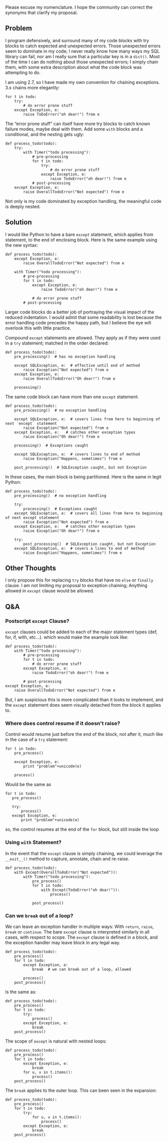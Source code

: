 
Please excuse my nomenclature.  I hope the community can correct the synonyms that clarify my proposal.

Problem
-------

I program defensively, and surround many of my code blocks with try blocks to catch expected and unexpected errors.   Those unexpected errors seem to dominate in my code; I never really know how many ways my SQL library can fail, nor am I really sure that a particular key is in a `dict()`.   Most of the time I can do nothing about those unexpected errors; I simply chain them, with some extra description about what the code block was attempting to do.

I am using 2.7, so I have made my own convention for chaining exceptions.  3.x chains more elegantly:

    for t in todo:
        try:
            # do error prone stuff
        except Exception, e:
            raise ToDoError("oh dear!") from e

The “error prone stuff” can itself have more try blocks to catch known failure modes, maybe deal with them.  Add some `with` blocks and a conditional, and the nesting gets ugly:
 
    def process_todo(todo):
        try:
            with Timer("todo processing"):
                # pre-processing
                for t in todo:
                    try:
                        # do error prone stuff
                    except Exception, e:
                        raise TodoError("oh dear!") from e
                # post-processing
        except Exception, e:
            raise OverallTodoError("Not expected") from e        

Not only is my code dominated by exception handling, the meaningful code is deeply nested.


Solution
--------

I would like Python to have a bare `except` statement, which applies from statement, to the end of enclosing block.  Here is the same example using the new syntax:

    def process_todo(todo):
        except Exception, e:
            raise OverallTodoError("Not expected") from e
    
        with Timer("todo processing"):
            # pre-processing
            for t in todo:
                except Exception, e:
                    raise TodoError("oh dear!") from e

                # do error prone stuff
            # post-processing

Larger code blocks do a better job of portraying the visual impact of the reduced indentation.  I would admit that some readability is lost because the error handling code precedes the happy path, but I believe the eye will overlook this with little practice.

Compound `except` statements are allowed.  They apply as if they were used in a `try` statement; matched in the order declared:

    def process_todo(todo):
        pre_processing()  # has no exception handling

        except SQLException, e:  # effective until end of method
            raise Exception("Not expected") from e
        except Exception, e: 
            raise OverallTodoError("Oh dear!") from e

        processing() 

The same code block can have more than one `except` statement. 

    def process_todo(todo):
        pre_processing()  # no exception handling
   
        except SQLException, e:  # covers lines from here to beginning of next `except` statement
            raise Exception("Not expected") from e
        except Exception, e:   # catches other exception types
            raise Exception("Oh dear!") from e
   
        processing()  # Exceptions caught
   
        except SQLException, e:  # covers lines to end of method
            raise Exception("Happens, sometimes") from e
   
        post_processing()  # SQLException caught, but not Exception
   
In these cases, the main block is being partitioned.  Here is the same in legit Python:

    def process_todo(todo):
        pre_processing()  # no exception handling
   
        try:
            processing()  # Exceptions caught
        except SQLException, e:  # covers all lines from here to beginning of next except statement
            raise Exception("Not expected") from e
        except Exception, e:   # catches other exception types
            raise Exception("Oh dear!") from e
   
        try:
            post_processing()  # SQLException caught, but not Exception   
        except SQLException, e:  # covers a lines to end of method
            raise Exception("Happens, sometimes") from e
   
   
Other Thoughts
--------------

I only propose this for replacing `try` blocks that have no `else` or `finally` clause.  I am not limiting my proposal to exception chaining; Anything allowed in `except` clause would be allowed.


Q&A
---


### Postscript `except` Clause?
 
`except` clauses could be added to each of the major statement types (def, for, if, with, etc…).  which would make the example look like:

    def process_todo(todo):
        with Timer("todo processing"):
            # pre-processing
            for t in todo:
                # do error prone stuff
            except Exception, e:
                raise TodoError("oh dear!") from e
    
            # post-processing
    except Exception, e:
        raise OverallTodoError("Not expected") from e

But, I am suspicious this is more complicated than it looks to implement, and the `except` statement does seem visually detached from the block it applies to.

### Where does control resume if it doesn't raise?

Control would resume just before the end of the block, not after it,
much like in the case of a `try` statement:

    for t in todo:
        pre_process()

        except Exception, e:
            print "problem"+unicode(e)
   
        process()
   
Would be the same as

    for t in todo:
       pre_process()

       try:
           process()
       except Exception, e:
           print "problem"+unicode(e)
   
so, the control resumes at the end of the `for` block, but still inside
the loop   

### Using `with` Statement?

In the event that the `except` clause is simply chaining, we could leverage the `__exit__()` method to capture, annotate, chain and re-raise.   

    def process_todo(todo):
        with Except(OverallTodoError("Not expected")):
            with Timer("todo processing"):
                pre_process()
                for t in todo:
                    with Except(TodoError("oh dear!")):
                        process()
         
                post_process()    

### Can we `break` out of a loop?

We can leave an exception handler in multiple ways: With `return`, `raise`, `break` or `continue`.  The bare `except` clause is interpreted similarly in all cases, with respect to scope.  The `except` clause is defined in a block, and the exception handler may leave block in any legal way.  

    def process_todo(todo):
        pre_process()
        for t in todo:
            except Exception, e:
                break  # we can break out of a loop, allowed

            process()
        post_process()    

Is the same as:

    def process_todo(todo):
        pre_process()
        for t in todo:
			try:
	            process()
            except Exception, e:
                break
        post_process()    

The scope of `except` is natural with nested loops: 

    def process_todo(todo):
        pre_process()
        for t in todo:
            except Exception, e:
                break
			for u, v in t.items():
	            process()
        post_process()    

The `break` applies to the outer loop.  This can been seen in the expansion:

    def process_todo(todo):
        pre_process()
        for t in todo:
			try:
				for u, v in t.items():
		            process()
            except Exception, e:
                break
        post_process()    





















